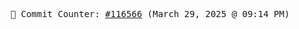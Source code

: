 <p align="center">
    <samp>
        📮 Commit Counter: <a href="https://github.com/Javascript-void0/Javascript-void0/commits/main">#116566</a> (March 29, 2025 @ 09:14 PM)
    </samp>
</p>